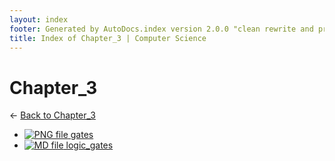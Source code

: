 ```yaml
---
layout: index
footer: Generated by AutoDocs.index version 2.0.0 "clean rewrite and preprocessing" ⓒ Starwort, 2020
title: Index of Chapter_3 | Computer Science
---
```


# Chapter_3

← [Back to Chapter_3](..)

- [![PNG file](https://img.icons8.com/windows/512/4a90e2/image-document.png) gates](Paper_1/section_4/chapter_3/gates.png)
- [![MD file](https://img.icons8.com/windows/512/4a90e2/regular-document.png) logic_gates](Paper_1/section_4/chapter_3/logic_gates.md)
